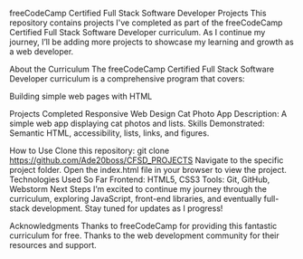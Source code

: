 freeCodeCamp Certified Full Stack Software Developer Projects
This repository contains projects I've completed as part of the freeCodeCamp Certified Full Stack Software Developer curriculum. As I continue my journey, I’ll be adding more projects to showcase my learning and growth as a web developer.

About the Curriculum
The freeCodeCamp Certified Full Stack Software Developer curriculum is a comprehensive program that covers:

Building simple web pages with HTML

Projects Completed
Responsive Web Design
Cat Photo App
Description: A simple web app displaying cat photos and lists.
Skills Demonstrated: Semantic HTML, accessibility, lists, links, and figures.

How to Use
Clone this repository:
git clone https://github.com/Ade20boss/CFSD_PROJECTS
Navigate to the specific project folder.
Open the index.html file in your browser to view the project.
Technologies Used So Far
Frontend: HTML5, CSS3
Tools: Git, GitHub, Webstorm
Next Steps
I’m excited to continue my journey through the curriculum, exploring JavaScript, front-end libraries, and eventually full-stack development. Stay tuned for updates as I progress!

Acknowledgments
Thanks to freeCodeCamp for providing this fantastic curriculum for free.
Thanks to the web development community for their resources and support.
